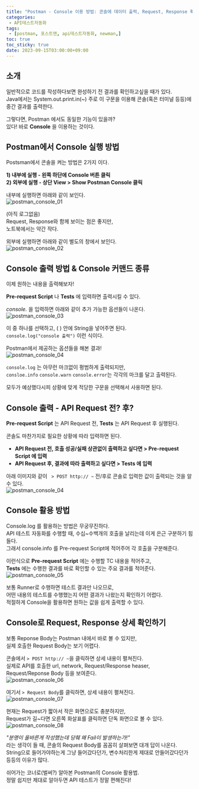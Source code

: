 ```yaml
---
title: "Postman - Console 이용 방법: 콘솔에 데이터 출력, Request, Response 확인하기"
categories:
 - API테스트자동화
tags:
 - [postman, 포스트맨, api테스트자동화, newman,]
toc: true
toc_sticky: true
date: 2023-09-15T03:00:00+09:00
---
```


## 소개

일반적으로 코드를 작성하다보면 완성하기 전 결과를 확인하고싶을 때가 있다.  
Java에서는 System.out.print.in(~) 주로 이 구문을 이용해 콘솔(혹은 터미널 등등)에 중간 결과를 출력한다.

그렇다면, Postman 에서도 동일한 기능이 있을까?  
있다! 바로 **Console** 을 이용하는 것이다.  



## Postman에서 Console 실행 방법

Postsman에서 콘솔을 켜는 방법은 2가지 이다. 

**1) 내부에 실행 - 왼쪽 하단에 Console 버튼 클릭**  
**2) 외부에 실행 - 상단 View > Show Postman Console 클릭**

내부에 실행하면 아래와 같이 보인다.  
![postman_console_01](/assets/images/postman_console_01.png)

(아직 로그없음)  
Request, Response와 함께 보이는 점은 좋지만,   
노트북에서는 약간 작다.

외부에 실행하면 아래와 같이 별도의 창에서 보인다.   
![postman_console_02](/assets/images/postman_console_02.png)

## Console 출력 방법 & Console 커맨드 종류

이제 원하는 내용을 출력해보자!

**Pre-request Script** 나 **Tests** 에 입력하면 출력시킬 수 있다. 

*console.* 을 입력하면 아래와 같이 추가 가능한 옵션들이 나온다.   
![postman_console_03](/assets/images/postman_console_03.png)

이 중 하나를 선택하고, ( ) 안에 String을 넣어주면 된다.  
`console.log("console 출력")` 이런 식이다.

Postman에서 제공하는 옵션들을 해본 결과!  
![postman_console_04](/assets/images/postman_console_04.png)

`console.log` 는 아무런 마크없이 평범하게 출력되지만,   
`consloe.info` `console.warn` `console.error`는 각각의 마크를 달고 출력된다. 

모두가 예상했다시피 상황에 맞게 적당한 구문을 선택해서 사용하면 된다.

## Console 출력 - API Request 전? 후?

**Pre-request Script** 는 API Request 전,  **Tests** 는 API Request 후 실행된다.

콘솔도 마찬가지로 필요한 상황에 따라 입력하면 된다.

* **API Request 전, 호출 성공/실패 상관없이 출력하고 싶다면 > Pre-request Script 에 입력** 
* **API Request 후, 결과에 따라 출력하고 싶다면 >  Tests 에 입력**



아래 이미지와 같이 ` > POST http:// ~` 전/후로 콘솔로 입력한 값이 출력되는 것을 알 수 있다.  
![postman_console_04](/assets/images/postman_console_04.png)

## Console 활용 방법

Console.log 를 활용하는 방법은 무궁무진하다.  
API 테스트 자동화를 수행할 때, 수십~수백개의 호출을 날리는데 이게 은근 구분하기 힘들다.  
그래서 console.info 를 Pre-request Script에 적어주어 각 호출을 구분해준다.

이런식으로 **Pre-request Script** 에는 수행할 TC 내용을 적어주고,   
**Tests** 에는 수행한 결과를 바로 확인할 수 있는 주요 결과를 적어준다.   
![postman_console_05](/assets/images/postman_console_05.png)

보통 Runner로 수행하면 테스트 결과만 나오므로,   
어떤 내용의 테스트를 수행했는지 어떤 결과가 나왔는지 확인하기 어렵다.   
적절하게 Console을 활용하면 원하는 값을 쉽게 출력할 수 있다.

## Console로 Request, Response 상세 확인하기

보통 Reponse Body는 Postman 내에서 바로 볼 수 있지만,   
실제 호출한 Request Body는 보기 어렵다.

콘솔에서 `> POST http:// ~`을 클릭하면 상세 내용이 펼쳐진다.   
실제로 API를 호출한 url, network, Request/Response heaser, Request/Reponse Body 등을 보여준다.   
![postman_console_06](/assets/images/postman_console_06.png)

여기서 `> Request Body`를 클릭하면, 상세 내용이 펼쳐진다.  
![postman_console_07](/assets/images/postman_console_07.png)

현재는 Request가 짧아서 작은 화면으로도 충분하지만,   
Request가 길~다면 오른쪽 화살표를 클릭하면 단독 화면으로 볼 수 있다.  
![postman_console_08](/assets/images/postman_console_08.png)

*"분명이 올바른게 작성했는데 당췌 왜 Fail이 발생하는가!"*   
라는 생각이 들 때,  콘솔의 Request Body를 꼼꼼히 살펴보면 대개 답이 나온다.   
String으로 들어가야하는게 그냥 들어갔다던가, 변수처리한게 제대로 안들어갔다던가 등등의 이유가 많다.



쉬어가는 코너로(벌써?) 알아본 Postman의 Console 활용법.  
정말 쉽지만 제대로 알아두면 API 테스트가 정말 편해진다!